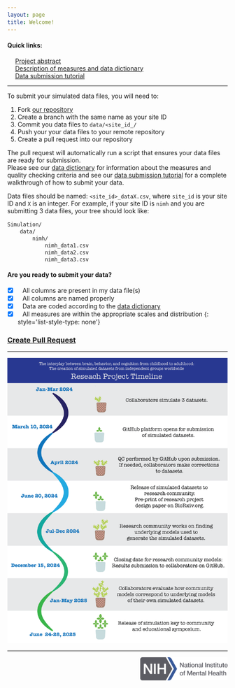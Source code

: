 ```yaml
---
layout: page
title: Welcome!
---
```


#### Quick links:
&emsp; [Project abstract](pages/full_abstract.html) \
&emsp; [Description of measures and data dictionary](pages/measures.html) \
&emsp; [Data submission tutorial](pages/tutorial.html)

---

To submit your simulated data files, you will need to:
1. Fork [our repository](https://github.com/SoCoDeN/Simulation)
2. Create a branch with the same name as your site ID
3. Commit you data files to `data/<site_id_/`
4. Push your your data files to your remote repository
5. Create a pull request into our repository

The pull request will automatically run a script that ensures your data files are ready for submission. \
Please see our [data dictionary](pages/measures.html) for information about the measures and quality checking criteria
and see our [data submission tutorial](pages/tutorial.html) for a complete walkthrough of how to submit your data.

Data files should be named: `<site_id>_dataX.csv`, where `site_id` is your site ID and `X` is an integer.
For example, if your site ID is `nimh` and you are submitting 3 data files, your tree should look like:
```
Simulation/
    data/
        nimh/
            nimh_data1.csv
            nimh_data2.csv
            nimh_data3.csv
```

#### Are you ready to submit your data?
- [x] &ensp; All columns are present in my data file(s)
- [x] &ensp; All columns are named properly
- [x] &ensp; Data are coded according to the [data dictionary](pages/measures.html)
- [x] &ensp; All measures are within the appropriate scales and distribution
{: style='list-style-type: none'}

### [Create Pull Request](https://github.com/dmoracze/test.github.io/pulls)

---
<p align="center">
    <img src="./images/Workflow_simulation_6.png" alt="Workflow"/>
</p>

---
<p align="right">
    <img src="./images/NIH_NIMH_Master_Logo_2Color.png" alt="Workflow" width="200"/>
</p>